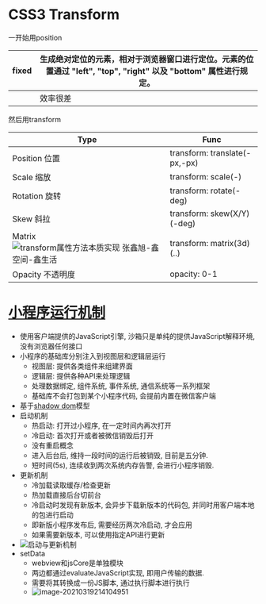 # CSS3 Transform

一开始用position

| fixed | 生成绝对定位的元素，相对于浏览器窗口进行定位。元素的位置通过 "left", "top", "right" 以及 "bottom" 属性进行规定。 |
| ----- | ------------------------------------------------------------ |
|       | 效率很差                                                     |

然后用transform

| **Type**                                                     | **Func**                      |
| ------------------------------------------------------------ | ----------------------------- |
| Position 位置                                                | transform: translate(-px,-px) |
| Scale 缩放                                                   | transform: scale(-)           |
| Rotation 旋转                                                | transform: rotate(-deg)       |
| Skew 斜拉                                                    | transform: skew(X/Y)(-deg)    |
| Matrix ![transform属性方法本质实现 张鑫旭-鑫空间-鑫生活](http://image.zhangxinxu.com/image/blog/201206/matrix-skew-scale-rotate-translate.gif) | transform: matrix(3d)(..)     |
| Opacity 不透明度                                             | opacity: 0-1                  |

# [小程序运行机制](https://segmentfault.com/a/1190000019131399)

- 使用客户端提供的JavaScript引擎, 沙箱只是单纯的提供JavaScript解释环境, 没有浏览器任何接口
- 小程序的基础库分别注入到视图层和逻辑层运行
  - 视图层: 提供各类组件来组建界面
  - 逻辑层: 提供各种API来处理逻辑
  - 处理数据绑定, 组件系统, 事件系统, 通信系统等一系列框架
  - 基础库不会打包到某个小程序代码, 会提前内置在微信客户端
- 基于[shadow dom](https://developer.mozilla.org/en-US/docs/Web/Web_Components/Using_shadow_DOM)模型
- 启动机制
  - 热启动: 打开过小程序, 在一定时间内再次打开
  - 冷启动: 首次打开或者被微信销毁后打开
  - 没有重启概念
  - 进入后台后, 维持一段时间的运行后被销毁, 目前是五分钟.
  - 短时间(5s), 连续收到两次系统内存告警, 会进行小程序销毁.
- 更新机制
  - 冷加载读取缓存/检查更新
  - 热加载直接后台切前台
  - 冷启动时发现有新版本, 会异步下载新版本的代码包, 并同时用客户端本地的包进行启动
  - 即新版小程序发布后, 需要经历两次冷启动, 才会应用
  - 如果需要新版本, 可以使用指定API进行更新
- ![启动与更新机制](https://segmentfault.com/img/bVbsq3u?w=826&h=429)
- setData
  - webview和jsCore是单独模块
  - 两边都通过evaluateJavaScript实现, 即用户传输的数据.
  - 需要将其转换成一份JS脚本, 通过执行脚本进行执行
  - ![image-20210319214104951](https://cdn.jsdelivr.net/gh/rxdragon/webLearning/img/image-20210319214104951.png)